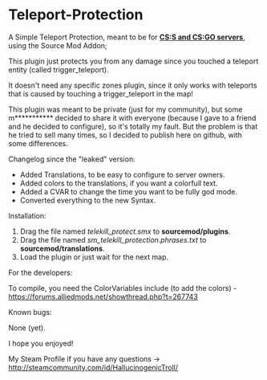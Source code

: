 # Teleport-Protection

A Simple Teleport Protection, meant to be for <u><b>CS:S and CS:GO servers</b></u>, using the Source Mod Addon;

This plugin just protects you from any damage since you touched a teleport entity (called trigger_teleport).

It doesn't need any specific zones plugin, since it only works with teleports that is caused by touching a trigger_teleport in the map!

This plugin was meant to be private (just for my community), but some m*********** decided to share it with everyone (because I gave to a friend and he decided to configure), so it's totally my fault.
But the problem is that he tried to sell many times, so I decided to publish here on github, with some differences.

Changelog since the "leaked" version:

<ul>
<li>Added Translations, to be easy to configure to server owners.</li>
<li>Added colors to the translations, if you want a colorfull text.</li>
<li>Added a CVAR to change the time you want to be fully god mode.</li>
<li>Converted everything to the new Syntax.</li>
</ul>


Installation:
<ol>
<li>Drag the file named <i>telekill_protect.smx</i> to <b>sourcemod/plugins</b>.</li>
<li>Drag the file named <i>sm_telekill_protection.phrases.txt</i> to <b>sourcemod/translations</b>.</li>
<li>Load the plugin or just wait for the next map.</li>
</ol>

For the developers:

To compile, you need the ColorVariables include (to add the colors) - https://forums.alliedmods.net/showthread.php?t=267743

Known bugs:

None (yet).

I hope you enjoyed!

My Steam Profile if you have any questions -> http://steamcommunity.com/id/HallucinogenicTroll/
